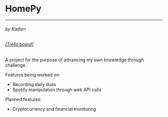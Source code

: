 HomePy
=======
---
###### _by Kadien_
###### [_[Trello board]_](https://trello.com/b/jlKH0NwF/homepy)

A project for the purpose of advancing my own knowledge through challenge.

Features being worked on:

- Recording daily dues
- Spotify manipulation through web API calls

Planned features:

- Cryptocurrency and financial monitoring
